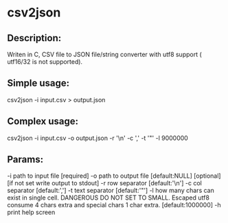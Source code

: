csv2json
========

Description:
------------
Writen in C, CSV file to JSON file/string converter with utf8 support ( utf16/32 is not supported).

Simple usage:
-------------
csv2json -i input.csv > output.json

Complex usage:
------------
csv2json -i input.csv -o output.json -r '\n' -c ',' -t '"' -l 9000000

Params:
-------
-i path to input file [required]
-o path to output file [default:NULL] [optional] [if not set write output to stdout]
-r row separator [default:'\n']
-c col separator [default:',']
-t text separator [default:'"']
-l how many chars can exist in single cell. DANGEROUS DO NOT SET TO SMALL. Escaped utf8 consume 4 chars extra and special chars 1 char extra. [default:1000000]
-h print help screen
